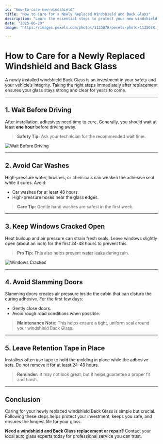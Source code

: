 ```yaml
---
id: "how-to-care-new-windshield"
title: "How to Care for a Newly Replaced Windshield and Back Glass"
description: "Learn the essential steps to protect your new windshield, prevent damage, and extend its lifespan after replacement."
date: "2025-06-29"
image: "https://images.pexels.com/photos/1135078/pexels-photo-1135078.jpeg"

---
```


# How to Care for a Newly Replaced Windshield and Back Glass

A newly installed windshield Back Glass is an investment in your safety and your vehicle’s integrity. Taking the right steps immediately after replacement ensures your glass stays strong and clear for years to come.

---

## 1. **Wait Before Driving**

After installation, adhesives need time to cure. Generally, you should wait at least **one hour** before driving away.

> **Safety Tip:** Ask your technician for the recommended wait time.

![Wait Before Driving](https://images.pexels.com/photos/576332/pexels-photo-576332.jpeg)

---

## 2. **Avoid Car Washes**

High-pressure water, brushes, or chemicals can weaken the adhesive seal while it cures. Avoid:

* Car washes for at least 48 hours.
* High-pressure hoses near the glass edges.

> **Care Tip:** Gentle hand washes are safest in the first week.


---

## 3. **Keep Windows Cracked Open**

Heat buildup and air pressure can strain fresh seals. Leave windows slightly open (about an inch) for the first 24-48 hours to prevent this.

> **Pro Tip:** This also helps prevent water leaks during rain.

![Windows Cracked](https://images.pexels.com/photos/1841125/pexels-photo-1841125.jpeg)

---

## 4. **Avoid Slamming Doors**

Slamming doors creates air pressure inside the cabin that can disturb the curing adhesive. For the first few days:

* Gently close doors.
* Avoid rough road conditions when possible.

> **Maintenance Note:** This helps ensure a tight, uniform seal around your windshield Back Glass.

---

## 5. **Leave Retention Tape in Place**

Installers often use tape to hold the molding in place while the adhesive sets. Do not remove it for at least 24-48 hours.

> **Reminder:** It may not look great, but it helps guarantee a proper fit and finish.

---

## Conclusion

Caring for your newly replaced windshield Back Glass is simple but crucial. Following these steps helps protect your investment, keeps you safe, and ensures the longest life for your glass.

**Need a windshield and Back Glass replacement or repair?** Contact your local auto glass experts today for professional service you can trust.
